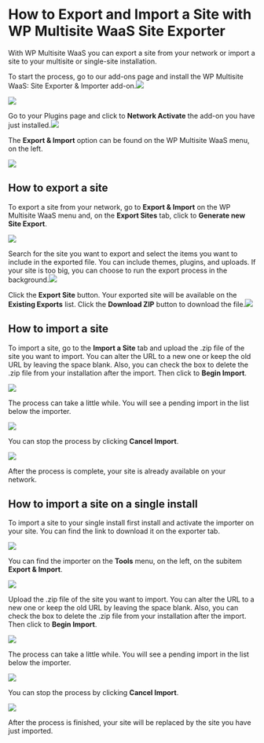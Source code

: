 # How to Export and Import a Site with WP Multisite WaaS Site Exporter

With WP Multisite WaaS you can export a site from your network or import a site to your multisite or single-site installation.

To start the process, go to our add-ons page and install the WP Multisite WaaS: Site Exporter & Importer add-on.![](https://wp-ultimo-space.fra1.cdn.digitaloceanspaces.com/hs-Lqw9doe4z7gj8zUEL9fr6rLILFhIzxlBcvuGXbQEzvFaaF23mTxT0eUoZF9U2-vriFmtQ0S7GApzZfTHmtX2Y30WT0ZOLaNyJz9NJXgulN-m6lxDLnTj8ZkUbB4pjFsuwg=s0)

![](https://wp-ultimo-space.fra1.cdn.digitaloceanspaces.com/hs-bQLLuSYRc8EV0847ClF4-NtydKOK_dfZB9R2LU83zsk5tcVg5ssefeic2salk71aODh0pPc29Mx2NW_0SdU0oFbim7_Doo6_YWma1g--w-8Bf3h5jE_k8jH8uTmpRdxiCA=s0)

Go to your Plugins page and click to **Network Activate** the add-on you have just installed.![](https://wp-ultimo-space.fra1.cdn.digitaloceanspaces.com/hs-maSntBZbvUO_73Pg41Pwo6oIOp88zQoLbIMvCHKWHTeKnRrOMqdn-XkO6nipjyw2HvmPWoasBt1kQ9iLfbaHUmcYVTalI9UnvMl2EscziwRtMn8Lf0_lvdOcZS7NiPZmwQ=s0)

The **Export & Import** option can be found on the WP Multisite WaaS menu, on the left.

![](https://wp-ultimo-space.fra1.cdn.digitaloceanspaces.com/hs-eo66Pk838Qi8EC294OJ51-Y_CtPbARuPgV7Sq2gkGfRDr7mUJOg7yGtaAmWGTruq7IO3PAzAtC-MXADReu6jCW-cnauv9fab9WEfv4BBrgYgwWBsMZ1owvrULgNrxNJH4A=s0)

## How to export a site

To export a site from your network, go to **Export & Import** on the WP Multisite WaaS menu and, on the **Export Sites** tab, click to **Generate new Site Export**.

![](https://wp-ultimo-space.fra1.cdn.digitaloceanspaces.com/hs-_bBztobh1xIFoj0Zo3zo7bx842u3XFMgpc2b8kiHmGmBU6RjuxlSOSY4ZNzaWTPOJrb0TIW_Q0Dv9WvT0yD-WwOkZ7bR36Ij5aJa_l19cDTfuj9DADQqI5dGy3eIeUmoQA=s0)

Search for the site you want to export and select the items you want to include in the exported file. You can include themes, plugins, and uploads. If your site is too big, you can choose to run the export process in the background.![](https://wp-ultimo-space.fra1.cdn.digitaloceanspaces.com/hs-fk-i4RP0uZFj8kgfcQeRfAqWtCBelOjpOQARFfeBisVkeRSc1Qywq6Dpy66MnB6oBbnvdfJM359LdRSgqCLU1tNozo1u1OFH5svxtld8TZAXHY-CPGh92gWz9HQ8nlUcjg=s0)

Click the **Export Site** button. Your exported site will be available on the **Existing Exports** list. Click the **Download ZIP** button to download the file.![](https://wp-ultimo-space.fra1.cdn.digitaloceanspaces.com/hs-mouH16ZCUuNaUg0PwF2JmMhhsKPJOztau21QIeB7DXqAcX4VI5FL_itxvnKmFo439xuGUWsntM3doG6yBkjS2gi6bNTjg-kLHC19m19br5xsgBl0XH8hy5LvuPN1uNtx9g=s0)

## How to import a site

To import a site, go to the **Import a Site** tab and upload the .zip file of the site you want to import. You can alter the URL to a new one or keep the old URL by leaving the space blank. Also, you can check the box to delete the .zip file from your installation after the import. Then click to **Begin Import**.

![](https://wp-ultimo-space.fra1.cdn.digitaloceanspaces.com/hs-Uq6wNJ4TPTuAtSJqKunxSJEn5cli7vbwYGgL1G3fcHwdvU7gSwW_J4xlBAtZ1fyVbDU7Pupi8uNFhw1Lzm4S2fjVTkbQoz7fiZPIc1qiy8qj3iGt-MNVlyLWmIZXFxPLYA=s0)

The process can take a little while. You will see a pending import in the list below the importer.

![](https://wp-ultimo-space.fra1.cdn.digitaloceanspaces.com/hs-kMkwSY3bYrE5vjfJtLviYImhNBn_PwmuamaRDlQKS9rGwIy3a_jXV0glMNTU8fBmV6IKkNN7obXNQFqNaAJtAAbWDftzX76-qdCDKCrqdru_9taciFCayE9FNszZJTODvA=s0)

You can stop the process by clicking **Cancel Import**.

![](https://wp-ultimo-space.fra1.cdn.digitaloceanspaces.com/hs-oGmtCq7br6Y9GAfw_Ch53TP8nkJ0hw77sQJpSCQ7fEj5qk2lJo3WuMl7NYqB9c8SmORis53bWHILwGLxUTbpv4trWhxibu-yu5DNu6yNWXfkRo0bcnAZJ5F2K1hYIMH6PQ=s0)

After the process is complete, your site is already available on your network.

## How to import a site on a single install

To import a site to your single install first install and activate the importer on your site. You can find the link to download it on the exporter tab.

![](https://wp-ultimo-space.fra1.cdn.digitaloceanspaces.com/hs-BV8-2YzBoNf7snFztjmCSqYxyJLGArMW3Gdk0gyxSBQjDQt9iazVDgy01eQWtijvF0qywh5mA8QRYMEVpr3IaPlJ2A8djjxwkIoDCT-tVLQKVfA2exXgW-EYWLrjNXMFLw=s0)

You can find the importer on the **Tools** menu, on the left, on the subitem **Export & Import**.

![](https://wp-ultimo-space.fra1.cdn.digitaloceanspaces.com/hs-qxzJG3PwurqcqgiiB7ZGQ-dtjTVnLQLsqw7CrSjPTBtFCIpuaPN_BBNvMt6rSg__ezhrza_-tUzJpxifEB-r9ns0u_jflR1VONWSvUlYlIalhqmvan-dzXuAHx3BmvYoww=s0)

Upload the .zip file of the site you want to import. You can alter the URL to a new one or keep the old URL by leaving the space blank. Also, you can check the box to delete the .zip file from your installation after the import. Then click to **Begin Import**.

![](https://wp-ultimo-space.fra1.cdn.digitaloceanspaces.com/hs-TR4lY9W8hsYWGJ2dcY7HC9cF2-uPtEJpWxCfHjdqdKy0Sg0OuZmfcxB3ubTO0dx6Odq_PBcx4q2NNBOrec_7nNOzsOK4zSS3VdF3IeXXioP12CrnA20dy2f0HOuEfsB8Gw=s0)

The process can take a little while. You will see a pending import in the list below the importer.

![](https://wp-ultimo-space.fra1.cdn.digitaloceanspaces.com/hs-GTjHNmq2vUc930m_MzbKlA6uyO9iNBLAcGmINdlOE87DKsjAT-T5mipPiqVfmELkpD4sHCopAs3Bzn56QUk6XHybE9A0HKL4qo6RbGIwSQ4Gc5zapKhGpBcyhVAZi4qqYA=s0)

You can stop the process by clicking **Cancel Import**.

![](https://wp-ultimo-space.fra1.cdn.digitaloceanspaces.com/hs-oGmtCq7br6Y9GAfw_Ch53TP8nkJ0hw77sQJpSCQ7fEj5qk2lJo3WuMl7NYqB9c8SmORis53bWHILwGLxUTbpv4trWhxibu-yu5DNu6yNWXfkRo0bcnAZJ5F2K1hYIMH6PQ=s0)

After the process is finished, your site will be replaced by the site you have just imported.
